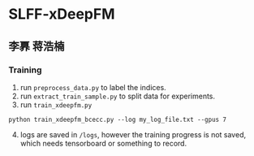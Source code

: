 # SLFF-xDeepFM
## 李奡 蒋浩楠
### Training
1. run `preprocess_data.py` to label the indices.
2. run `extract_train_sample.py` to split data for experiments.
3. run `train_xdeepfm.py`
```
python train_xdeepfm_bcecc.py --log my_log_file.txt --gpus 7
```
4. logs are saved in `/logs`, however the training progress is not saved, which needs tensorboard or something to record.

